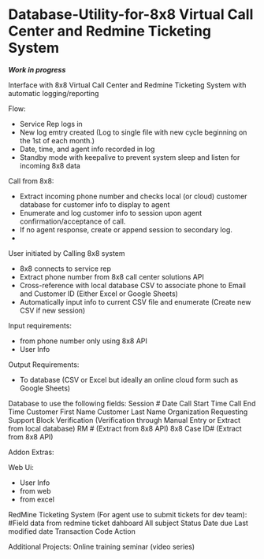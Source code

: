 # Database-Utility-for-8x8 Virtual Call Center and Redmine Ticketing System

***Work in progress***

Interface with 8x8 Virtual Call Center and Redmine Ticketing System with automatic logging/reporting


Flow:
- Service Rep logs in
- New log emtry created (Log to single file with new cycle beginning on the 1st of each month.) 
- Date, time, and agent info recorded in log
- Standby mode with keepalive to prevent system sleep and listen for incoming 8x8 data

Call from 8x8:
- Extract incoming phone number and checks local (or cloud) customer database for customer info to display to agent
- Enumerate and log customer info to session upon agent confirmation/acceptance of call. 
- If no agent response, create or append session to secondary log.
- 


User initiated by Calling 8x8 system
- 8x8 connects to service rep
- Extract phone number from 8x8 call center solutions API 
- Cross-reference with local database CSV to associate phone to Email and Customer ID (Either Excel or Google Sheets)
- Automatically input info to current CSV file and enumerate (Create new CSV if new session)

Input requirements:
- from phone number only using 8x8 API
- User Info

Output Requirements:
- To database (CSV or Excel but ideally an online cloud form such as Google Sheets)

Database to use the following fields:
Session #
Date
Call Start Time
Call End Time
Customer First Name
Customer Last Name
Organization Requesting Support
Block Verification (Verification through Manual Entry or Extract from local database)
RM # (Extract from 8x8 API)
8x8 Case ID# (Extract from 8x8 API)



Addon Extras:

Web Ui:
- User Info
- from web
- from excel



RedMine Ticketing System (For agent use to submit tickets for dev team):
							#Field data from redmine ticket dahboard
All subject 
Status
Date due
Last modified date
Transaction Code
Action




Additional Projects:
Online training seminar (video series) 
